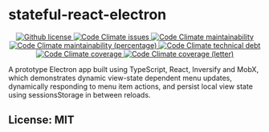 # stateful-react-electron

<p align="center">
  <!-- License -->
  <a href="./LICENSE">
    <img src="https://img.shields.io/github/license/gfmio/stateful-react-electron.svg" alt="Github license" title="Github license" />
  </a>
  <!-- Code Climate -->
  <a href="https://codeclimate.com/github/gfmio/stateful-react-electron/issues">
    <img src="https://img.shields.io/codeclimate/issues/gfmio/stateful-react-electron.svg" alt="Code Climate issues" title="Code Climate issues" />
  </a>
  <a href="https://codeclimate.com/github/gfmio/stateful-react-electron/maintainability">
    <img src="https://img.shields.io/codeclimate/maintainability/gfmio/stateful-react-electron.svg" alt="Code Climate maintainability" title="Code Climate maintainability" />
  </a>
  <a href="https://codeclimate.com/github/gfmio/stateful-react-electron/maintainability">
    <img src="https://img.shields.io/codeclimate/maintainability-percentage/gfmio/stateful-react-electron.svg" alt="Code Climate maintainability (percentage)" title="Code Climate maintainability (percentage)" />
  </a>
  <a href="https://codeclimate.com/github/gfmio/stateful-react-electron">
    <img src="https://img.shields.io/codeclimate/tech-debt/gfmio/stateful-react-electron.svg" alt="Code Climate technical debt" title="Code Climate technical debt" />
  </a>
  <a href="https://codeclimate.com/github/gfmio/stateful-react-electron">
    <img src="https://img.shields.io/codeclimate/coverage/gfmio/stateful-react-electron.svg" alt="Code Climate coverage" title="Code Climate coverage" />
  </a>
  <a href="https://codeclimate.com/github/gfmio/stateful-react-electron">
    <img src="https://img.shields.io/codeclimate/coverage-letter/gfmio/stateful-react-electron.svg" alt="Code Climate coverage (letter)" title="Code Climate coverage (letter)" />
  </a>
</p>

A prototype Electron app built using TypeScript, React, Inversify and MobX, which demonstrates dynamic view-state dependent menu updates, dynamically responding to menu item actions, and persist local view state using sessionsStorage in between reloads.

## License: MIT
